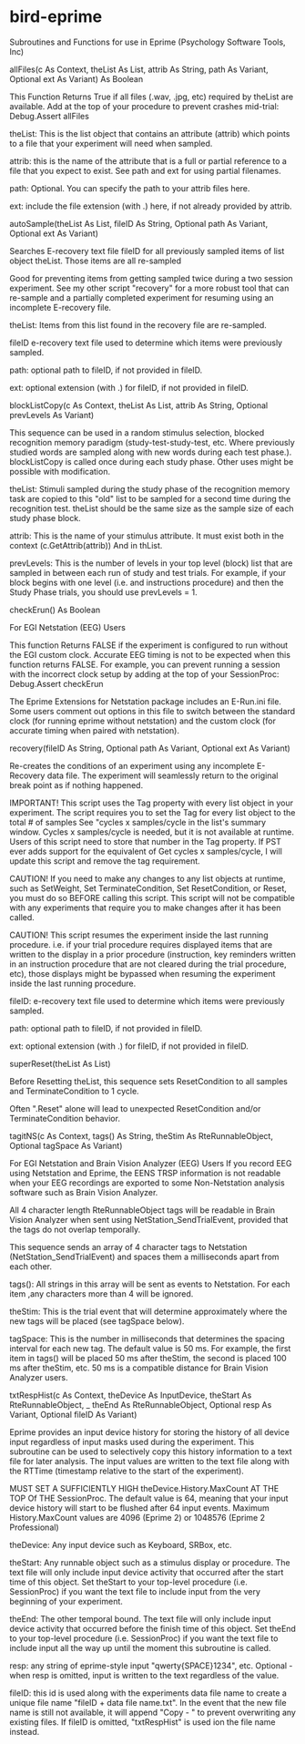 bird-eprime
===========

Subroutines and Functions for use in Eprime (Psychology Software Tools, Inc)

allFiles(c As Context, theList As List, attrib As String, path As Variant, Optional ext As Variant) As Boolean

This Function Returns True if all files (.wav, .jpg, etc) required by theList are available. Add at the top of your procedure to prevent crashes mid-trial: Debug.Assert allFiles 
	
theList: This is the list object that contains an attribute (attrib) which points to a file that your experiment will need when sampled.
	
attrib: this is the name of the attribute that is a full or partial reference to a file that you expect to exist. See path and ext for using partial filenames.
	
path: Optional. You can specify the path to your attrib files here.
	
ext: include the file extension (with .) here, if not already provided by attrib.

autoSample(theList As List, fileID As String, Optional path As Variant, Optional ext As Variant)

Searches E-recovery text file fileID for all previously sampled items of list object theList. Those items are all re-sampled
	
Good for preventing items from getting sampled twice during a two session experiment. See my other script "recovery" for a more robust tool that can re-sample and a partially completed experiment for resuming using an incomplete E-recovery file.
	
theList: Items from this list found in the recovery file are re-sampled.
	
fileID e-recovery text file used to determine which items were previously sampled.
	
path: optional path to fileID, if not provided in fileID.
	
ext: optional extension (with .) for fileID, if not provided in fileID.

blockListCopy(c As Context, theList As List, attrib As String, Optional prevLevels As Variant)

This sequence can be used in a random stimulus selection, blocked recognition memory paradigm (study-test-study-test, etc. Where previously studied words are sampled along with new words during each test phase.). blockListCopy is called once during each study phase. Other uses might be possible with modification.
	
theList: Stimuli sampled during the study phase of the recognition memory task are copied to this "old" list to be sampled for a second time during the recognition test. theList should be the same size as the sample size of each study phase block.
	
attrib: This is the name of your stimulus attribute. It must exist both in the context (c.GetAttrib(attrib)) And in thList.
	
prevLevels: This is the number of levels in your top level (block) list that are sampled in between each run of study and test trials. For example, if your block begins with one level (i.e. and instructions procedure) and then the Study Phase trials, you should use prevLevels = 1.

checkErun() As Boolean

For EGI Netstation (EEG) Users
	
This function Returns FALSE if the experiment is configured to run without the EGI custom clock. Accurate EEG timing is not to be expected when this function returns FALSE. For example, you can prevent running a session with the incorrect clock setup by adding at the top of your SessionProc: Debug.Assert checkErun
	
The Eprime Extensions for Netstation package includes an E-Run.ini file. Some users comment out options in this file to switch between the standard clock (for running eprime without netstation) and the custom clock (for accurate timing when paired with netstation).

recovery(fileID As String, Optional path As Variant, Optional ext As Variant)

Re-creates the conditions of an experiment using any incomplete E-Recovery data file. The experiment will seamlessly return to the original break point as if nothing happened.

IMPORTANT! This script uses the Tag property with every list object in your experiment. The script requires you to set the Tag for every list object to the total # of samples See "cycles x samples/cycle in the list's summary window. Cycles x samples/cycle is needed, but it is not available at runtime. Users of this script need to store that number in the Tag property. If PST ever adds support for the equivalent of Get cycles x samples/cycle, I will update this script and remove the tag requirement.
	
CAUTION! If you need to make any changes to any list objects at runtime, such as SetWeight, Set TerminateCondition, Set ResetCondition, or Reset, you must do so BEFORE calling this script. This script will not be compatible with any experiments that require you to make changes after it has been called.
	
CAUTION! This script resumes the experiment inside the last running procedure. i.e. if your trial procedure requires displayed items that are written to the display in a prior procedure (instruction, key reminders written in an instruction procedure that are not cleared during the trial procedure, etc), those displays might be bypassed when resuming the experiment inside the last running procedure.
	
fileID: e-recovery text file used to determine which items were previously sampled.
	
path: optional path to fileID, if not provided in fileID.
	
ext: optional extension (with .) for fileID, if not provided in fileID.

superReset(theList As List)

Before Resetting theList, this sequence sets ResetCondition to all samples and TerminateCondition to 1 cycle.
	
Often ".Reset" alone will lead to unexpected ResetCondition and/or TerminateCondition behavior.

tagitNS(c As Context, tags() As String, theStim As RteRunnableObject, Optional tagSpace As Variant)

For EGI Netstation and Brain Vision Analyzer (EEG) Users If you record EEG using Netstation and Eprime, the EENS TRSP information is not readable when your EEG recordings are exported to some Non-Netstation analysis software such as Brain Vision Analyzer.
	
All 4 character length RteRunnableObject tags will be readable in Brain Vision Analyzer when sent using NetStation_SendTrialEvent, provided that the tags do not overlap temporally.
	
This sequence sends an array of 4 character tags to Netstation (NetStation_SendTrialEvent) and spaces them a milliseconds apart from each other.
	
tags(): All strings in this array will be sent as events to Netstation. For each item ,any characters more than 4 will be ignored.
	
theStim: This is the trial event that will determine approximately where the new tags will be placed (see tagSpace below).
	
tagSpace: This is the number in milliseconds that determines the spacing interval for each new tag. The default value is 50 ms. For example, the first item in tags() will be placed 50 ms after theStim, the second is placed 100 ms after theStim, etc. 50 ms is a compatible distance for Brain Vision Analyzer users.

txtRespHist(c As Context, theDevice As InputDevice, theStart As RteRunnableObject, _
theEnd As RteRunnableObject, Optional resp As Variant, Optional fileID As Variant)

Eprime provides an input device history for storing the history of all device input regardless of input masks used during the experiment. This subroutine can be used to selectively copy this history information to a text file for later analysis. The input values are written to the text file along with the RTTime (timestamp relative to the start of the experiment).

MUST SET A SUFFICIENTLY HIGH theDevice.History.MaxCount AT THE TOP Of THE SessionProc. The default value is 64, meaning that your input device history will start to be flushed after 64 input events. Maximum History.MaxCount values are 4096 (Eprime 2) or 1048576 (Eprime 2 Professional)

theDevice: Any input device such as Keyboard, SRBox, etc.

theStart: Any runnable object such as a stimulus display or procedure. The text file will only include input device activity that occurred after the start time of this object. Set theStart to your top-level procedure (i.e. SessionProc) if you want the text file to include input from the very beginning of your experiment.

theEnd: The other temporal bound. The text file will only include input device activity that occurred before the finish time of this object. Set theEnd to your top-level procedure (i.e. SessionProc) if you want the text file to include input all the way up until the moment this subroutine is called.

resp: any string of eprime-style input "qwerty{SPACE}1234", etc. Optional - when resp is omitted, input is written to the text regardless of the value.

fileID: this id is used along with the experiments data file name to create a unique file name "fileID + data file name.txt". In the event that the new file name is still not available, it will append "Copy - " to prevent overwriting any existing files. If fileID is omitted, "txtRespHist" is used ion the file name instead.





